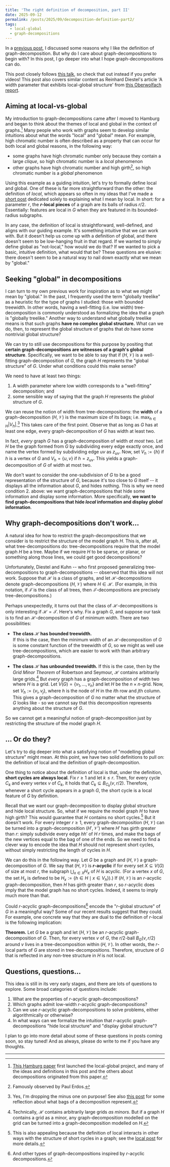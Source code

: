 ```yaml
---
title: 'The right definition of decomposition, part II'
date: 2025-09-12
permalink: /posts/2025/09/decomposition-definition-part2/
tags: 
  - local-global
  - graph-decompositions
---
```


In a [previous post](https://tabrish.github.io/posts/2025/07/decomposition-definition/), I discussed some reasons why I like the definition of graph-decomposition. But why do I care about graph-decompositions to begin with? In this post, I go deeper into what I hope graph-decompositions can do. 

This post closely follows [this talk](https://vimeo.com/1074097071), so check that out instead if you prefer videos! This post also covers similar content as Reinhard Diestel's article 'A width parameter that exhibits local-global structure' from [this Oberwolfach report](https://ems.press/content/serial-article-files/51346). 


Aiming at local-vs-global  
---

My introduction to graph-decompositions came after I moved to Hamburg and began to think about the themes of local and global in the context of graphs.[^1] Many people who work with graphs seem to develop similar intuitions about what the words "local" and "global" mean. For example, high chromatic number is often described as a property that can occur for both local and global reasons, in the following way: 
 - some graphs have high chromatic number only because they contain a large *clique*, so high chromatic number is a *local* phenomenon
 - other graphs have high chromatic number and high girth[^2], so high chromatic number is a *global* phenomenon 

Using this example as a guiding intuition, let's try to formally define local and global. One of these is far more straightforward than the other: the definition of *local*, which appears so often in my ideas that I've made a [short post](https://tabrish.github.io/posts/2025/09/local-definition/) dedicated solely to explaining what I mean by local. In short: for a parameter $r$, the **$r$-local** **pieces** of a graph are its balls of radius $r/2$. Essentially: features are local in $G$ when they are featured in its bounded-radius subgraphs.   

In any case, the definition of local is straightforward, well-defined, and aligns with our guiding example. It's something intuitive that we can work with. But it doesn't help us come up with a definition of global, and there doesn't seem to be low-hanging fruit in that regard. If we wanted to simply define global as "not-local," how would we do that? If we wanted to pick a basic, intuitive definition, what would that be? These questions are elusive: there doesn't seem to be a natural way to nail down exactly what we mean by "global." 

Seeking "global" in decompositions
---

I can turn to my own previous work for inspiration as to what we might mean by "global." In the past, I frequently used the term "globally treelike" as a heuristic for the type of graphs I studied: those with bounded treewidth. In other words, having a well-fitting (i.e. low width) tree-decomposition is commonly understood as formalizing the idea that a graph is "globally treelike." Another way to understand what globally treelike means is that such graphs **have no complex global structure.** What can we do, then, to represent the global structure of graphs that *do* have some nontrivial global structure? 

We can try to still use decompositions for this purpose by positing that **certain graph-decompositions are witnesses of a graph's global structure**. Specifically, we want to be able to say that if $(H, \mathcal{V})$ is a well-fitting graph-decomposition of $G$, the graph $H$ represents the "global structure" of $G$. Under what conditions could this make sense? 


We need to have at least two things: 
1. A width parameter where low width corresponds to a "well-fitting" decomposition; and
2. some sensible way of saying that the graph $H$ represents the *global* structure of $G$.


We can reuse the notion of width from tree-decompositions: the **width** of a graph-decomposition $(H, \mathcal{V})$ is the maximum size of its bags; i.e. $\max_{h \in H} |V_h|$.[^3]  This takes care of the first point. Observe that as long as $G$ has at least one edge, every graph-decomposition of $G$ has width at least two.

In fact, *every* graph $G$ has a graph-decomposition of width *at most* two. Let $H$ be the graph formed from $G$ by subdividing every edge exactly once, and name the vertex formed by subdividing edge $uv$ as $z_{uv}$. Now, set $V_h := \{h\}$ if $h$ is a vertex of $G$ and $V_h = \{u, v\}$ if $h = z_{uv}$. This yields a graph-decomposition of $G$ of width at most two. 

We don't want to consider the one-subdivision of $G$ to be a good representation of the structure of $G$, because it's too close to $G$ itself -- it displays all the information about $G$, and hides nothing. This is why we need condition 2. above: we want graph-decompositions that hide some information and display some information. More specifically, **we want to find graph-decompositions that hide *local* information and display *global* information**.  

Why graph-decompositions don't work...
---

A natural idea for how to restrict the graph-decompositions that we consider is to restrict the structure of the model graph $H$. This is, after all, what tree-decompositions do: tree-decompositions require that the model graph $H$ be a tree. Maybe if we require $H$ to be sparse, or planar, or something along those lines, we could get good decompositions? 

Unfortunately, Diestel and Kuhn -- who first proposed generalizing tree-decompositions to graph-decompositions -- observed that this idea will not work. Suppose that $\mathcal{H}$ is a class of graphs, and let $\mathcal{H}$-decompositions denote graph-decompositions $(H, \mathcal{V})$ where $H \in \mathcal{H}$.  (For example, in this notation, if $\mathcal{T}$ is the class of all trees, then $\mathcal{T}$-decompositions are precisely tree-decompositions.) 

Perhaps unexpectedly, it turns out that the class of $\mathcal{H}$-decompositions is only interesting if $\mathcal{H} = \mathcal{T}$. Here's why. Fix a graph $G$, and suppose our task is to find an $\mathcal{H}$-decomposition of $G$ of minimum width. There are two possibilities: 

 - **The class $\mathcal{H}$ has bounded treewidth.**  
	   If this is the case, then the minimum width of an $\mathcal{H}$-decomposition of $G$ is some constant function of the treewidth of $G$, so we might as well use tree-decompositions, which are easier to work with than arbitrary graph-decompositions. 
	   
 - **The class $\mathcal{H}$ has unbounded treewidth.** 
	   If this is the case, then by the *Grid Minor Theorem* of Robertson and Seymour, $\mathcal{H}$ contains arbitrarily large grids.[^4] But *every* graph has a graph-decomposition of width two where $H$ is a grid. Let $V(G) = \{v_1, ..., v_n\}$ and let $H$ be the $n \times n$-grid. Now, set $V_h := \{v_i, v_j\}$, where $h$ is the node of $H$ in the $i$th row and $j$th column. This gives a graph-decomposition of $G$ no matter what the structure of $G$ looks like - so we cannot say that this decomposition represents anything about the structure of $G$. 

So we cannot get a meaningful notion of graph-decomposition just by restricting the structure of the model graph $H$. 

... Or do they?
---

Let's try to dig deeper into what a satisfying notion of "modelling global structure" might mean. At this point, we have two solid definitions to pull on: the definition of local and the definition of graph-decomposition. 

One thing to notice about the definition of local is that, under the definition, **short cycles are always local**. Fix $r \geq 1$ and let $k \leq r$. Then, for every cycle $C_k$ and every vertex $v$ of $C_k$, it holds that $C_k \subseteq B_{C_k}(v, r/2)$. Therefore, whenever a short cycle appears in a graph $G$, the short cycle is a local feature of $G$ by definition. 

Recall that we want our graph-decomposition to display global structure and hide local structure. So, what if we require the model graph $H$ to have high girth? This would guarantee that $H$ contains no short cycles.[^5] But it doesn't work. For every integer $r \geq 1$, every graph-decomposition $(H, \mathcal{V})$ can be turned into a graph-decomposition $(H', \mathcal{V}')$ where $H'$ has girth greater than $r$: simply subdivide every edge $hh'$ of $H$ $r$ times, and make the bags of the new vertices equal to the bag of one of the ends. So we need to find a clever way to encode the idea that $H$ should not represent short cycles, without simply restricting the length of cycles in $H$. 

We can do this in the following way. Let $G$ be a graph and $(H, \mathcal{V})$ a graph-decomposition of $G$. We say that $(H, \mathcal{V})$ is **$r$-acyclic** if for every set $X \subseteq V(G)$ of size at most $r$, the subgraph $\bigcup_{x \in X} H_x$ of $H$ is acyclic. (For a vertex $x$ of $G$, the set $H_x$ is defined to be $H_x := \{h \in H \mid x \in V_h\})$.) If $(H, \mathcal{V})$ is an $r$-acyclic graph-decomposition, then $H$ has girth greater than $r$, so $r$-acyclic does imply that the model graph has no short cycles. Indeed, it seems to imply much more than that. 

Could $r$-acyclic graph-decompositions[^6] encode the "$r$-global structure" of $G$  in a meaningful way? Some of our recent results suggest that they could. For example, one concrete way that they are dual to the definition of $r$-local is the following implication: 

**Theorem.** Let $G$ be a graph and let $(H, \mathcal{V})$ be an $r$-acyclic graph-decomposition of $G$. Then, for every vertex $v$ of $G$, the $r/2$-ball $B_G(v, r/2)$ around $v$ lives in a tree-decomposition within $(H, \mathcal{V})$. In other words, the $r$-local parts of $G$ are stored in tree-decompositions. Therefore, structure of $G$ that is reflected in any non-tree structure in $H$ is not local. 


Questions, questions...
---

This idea is still in its very early stages, and there are lots of questions to explore. Some broad categories of questions include:
 
1. What are the properties of $r$-acyclic graph-decompositions? 
2. Which graphs admit low-width $r$-acyclic graph-decompositions? 
3. Can we use $r$-acyclic graph-decompositions to solve problems, either algorithmically or otherwise? 
4. In what ways can we formalize the intuition that $r$-acyclic graph-decompositions "hide local structure" and "display global structure"? 

I plan to go into more detail about some of these questions in posts coming soon, so stay tuned! And as always, please do write to me if you have any thoughts. 

--------------------------------------------

[^1]: [This Hamburg paper](https://arxiv.org/abs/2207.04855) first launched the local-global project, and many of the ideas and definitions in this post and the others about decompositions originated from this paper. 

[^2]: Famously observed by Paul Erdos. 

[^3]: Yes, I'm dropping the minus one on purpose! See also [this post](cite) for some reflection about what bags of a decomposition represent. 

[^4]: Technically, $\mathcal{H}$ contains arbitrarily large grids *as minors*. But if a graph $H$ contains a grid as a minor, any graph-decomposition modelled on the grid can be turned into a graph-decomposition modelled on $H$. 

[^5]: This is also appealing because the definition of local interacts in other ways with the structure of short cycles in a graph; see the [local post](cite) for more details. 

[^6]: And other types of graph-decompositions inspired by $r$-acyclic decompositions.
